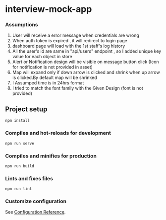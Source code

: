 # interview-mock-app

### Assumptions

<ol type="1">
<li>User will receive a error message when credentials are wrong</li>
 <li>When auth token is expired , it will redirect to login page</li>
<li>dashboard page will load with the 1st staff's log history</li>
<li>All the user's id are same in "api/users" endpoint , so I added unique key value for each object in store </li>
<li>Alert or Notification design will be visible on message button click (Icon for notification is not provided in asset)</li>
<li>Map will expand only if down arrow is clicked and shrink when up arrow is clicked.By default map will be shrinked</li>
<li>I Assumped time is in 24hrs format</li>
<li>I tried to match the font family with the Given Design (font is not provided) </li>
</ol>

## Project setup
```
npm install
```

### Compiles and hot-reloads for development
```
npm run serve
```

### Compiles and minifies for production
```
npm run build
```

### Lints and fixes files
```
npm run lint
```

### Customize configuration
See [Configuration Reference](https://cli.vuejs.org/config/).

